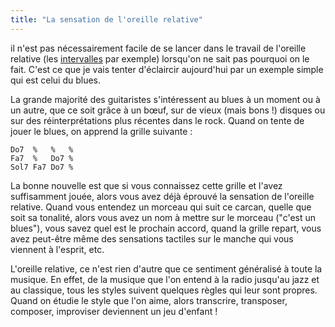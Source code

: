```yaml
---
title: "La sensation de l'oreille relative"
---
```


il n'est pas nécessairement facile de se lancer dans le travail de l'oreille 
relative (les [intervalles][intervalles] par exemple) lorsqu'on ne sait pas 
pourquoi on le fait. C'est ce que je vais tenter d'éclaircir aujourd'hui par un 
exemple simple qui est celui du blues.

La grande majorité des guitaristes s'intéressent au blues à un moment ou à un 
autre, que ce soit grâce à un bœuf, sur de vieux (mais bons !) disques ou sur 
des réinterprétations plus récentes dans le rock. Quand on tente de jouer le 
blues, on apprend la grille suivante :

    Do7  %   %   %
    Fa7  %   Do7 %
    Sol7 Fa7 Do7 %

La bonne nouvelle est que si vous connaissez cette grille et l'avez 
suffisamment jouée, alors vous avez déjà éprouvé la sensation de l'oreille 
relative. Quand vous entendez un morceau qui suit ce carcan, quelle que soit sa 
tonalité, alors vous avez un nom à mettre sur le morceau ("c'est un blues"), 
vous savez quel est le prochain accord, quand la grille repart, vous avez 
peut-être même des sensations tactiles sur le manche qui vous viennent à 
l'esprit, etc.

L'oreille relative, ce n'est rien d'autre que ce sentiment généralisé à toute 
la musique. En effet, de la musique que l'on entend à la radio jusqu'au jazz et 
au classique, tous les styles suivent quelques règles qui leur sont propres. 
Quand on étudie le style que l'on aime, alors transcrire, transposer, composer, 
improviser deviennent un jeu d'enfant !

[sdm]:https://www.secretsdemusiciens.com/
[intervalles]:https://www.secretsdemusiciens.com/liste-chanson-intervalles/
[absolue]:https://www.secretsdemusiciens.com/oreille-absolue-ou-relative/
